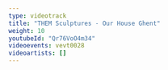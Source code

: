 ```yaml
---
type: videotrack
title: "THEM Sculptures - Our House Ghent"
weight: 10
youtubeId: "Qr76VoO4m34"
videoevents: vevt0028
videoartists: []
---
```

